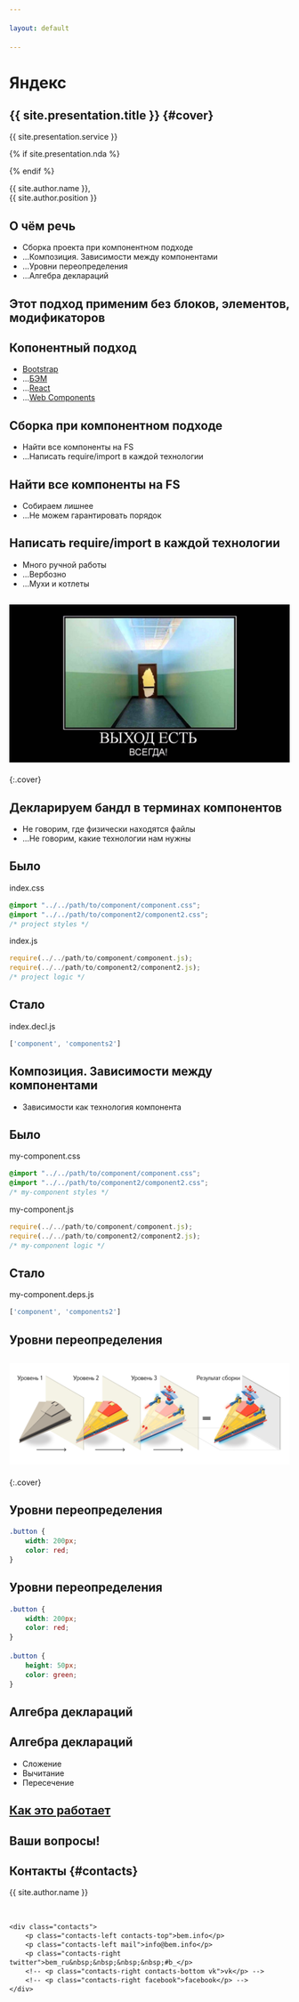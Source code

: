 ```yaml
---

layout: default

---
```


# Яндекс

## **{{ site.presentation.title }}** {#cover}

<div class="s">
    <div class="service">{{ site.presentation.service }}</div>
</div>

{% if site.presentation.nda %}
<div class="nda"></div>
{% endif %}

<div class="info">
	<p class="author">{{ site.author.name }}, <br/> {{ site.author.position }}</p>
</div>

## О чём речь

* Сборка проекта при компонентном подходе
* ...Композиция. Зависимости между компонентами
* ...Уровни переопределения
* ...Алгебра деклараций

## **Этот подход применим без блоков, элементов, модификаторов**

## Копонентный подход

* [Bootstrap](https://github.com/twbs/bootstrap/tree/master/less)
* ...[БЭМ](https://github.com/bem/bem-components/tree/v2/common.blocks)
* ...[React](https://github.com/callemall/material-ui/tree/master/src)
* ...[Web Components](https://github.com/PolymerElements)

## Сборка при компонентном подходе

* Найти все компоненты на FS
* ...Написать require/import в каждой технологии

## Найти все компоненты на FS

* Собираем лишнее
* ...Не можем гарантировать порядок

## Написать require/import в каждой технологии

* Много ручной работы
* ...Вербозно
* ...Мухи и котлеты

## **![](pictures/exit.jpg)**
{:.cover}

## Декларируем бандл в терминах компонентов

* Не говорим, где физически находятся файлы
* ...Не говорим, какие технологии нам нужны

## Было

index.css

~~~ css
@import "../../path/to/component/component.css";
@import "../../path/to/component2/component2.css";
/* project styles */
~~~

index.js

~~~ js
require(../../path/to/component/component.js);
require(../../path/to/component2/component2.js);
/* project logic */
~~~

## Стало

index.decl.js

~~~ js
['component', 'components2']
~~~

## Композиция. Зависимости между компонентами

* Зависимости как технология компонента

## Было

my-component.css

~~~ css
@import "../../path/to/component/component.css";
@import "../../path/to/component2/component2.css";
/* my-component styles */
~~~

my-component.js

~~~ js
require(../../path/to/component/component.js);
require(../../path/to/component2/component2.js);
/* my-component logic */
~~~

## Стало

my-component.deps.js

~~~ js
['component', 'components2']
~~~

## **Уровни переопределения**

## **![](pictures/levels.png)**
{:.cover}

## Уровни переопределения

~~~ css
.button {
    width: 200px;
    color: red;
}
~~~

## Уровни переопределения

~~~ css
.button {
    width: 200px;
    color: red;
}

.button {
    height: 50px;
    color: green;
}
~~~

## **Алгебра деклараций**

## Алгебра деклараций

* Сложение
* Вычитание
* Пересечение

## **[Как это работает](https://github.com/bem/project-stub/tree/preparing-for-master)**

## **Ваши вопросы!**

## **Контакты** {#contacts}

<div class="info">
<p class="author">{{ site.author.name }}</p>
<br>
<!-- <p class="position">{{ site.author.position }}</p> -->

    <div class="contacts">
        <p class="contacts-left contacts-top">bem.info</p>
        <p class="contacts-left mail">info@bem.info</p>
        <p class="contacts-right twitter">bem_ru&nbsp;&nbsp;&nbsp;&nbsp;#b_</p>
        <!-- <p class="contacts-right contacts-bottom vk">vk</p> -->
        <!-- <p class="contacts-right facebook">facebook</p> -->
    </div>
</div>
